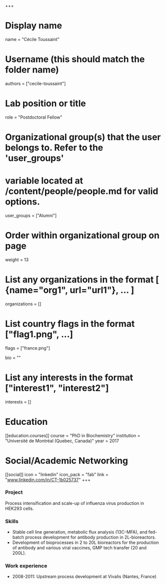 +++
# Display name
name = "Cécile Toussaint"

# Username (this should match the folder name)
authors = ["cecile-toussaint"]

# Lab position or title
role = "Postdoctoral Fellow"

# Organizational group(s) that the user belongs to. Refer to the 'user_groups'
# variable located at /content/people/people.md for valid options.
user_groups = ["Alumni"]

# Order within organizational group on page
weight = 13

# List any organizations in the format [ {name="org1", url="url1"}, ... ]
organizations = []

# List country flags in the format ["flag1.png", ...]
flags = ["france.png"]

bio = ""

# List any interests in the format ["interest1", "interest2"]
interests = []

# Education
[[education.courses]]
  course = "PhD in Biochemistry"
  institution = "Université de Montréal (Quebec, Canada)"
  year = 2017

# Social/Academic Networking
[[social]]
  icon = "linkedin"
  icon_pack = "fab"
  link = "www.linkedin.com/in/CT-1b025737"
+++

### Project
Process intensification and scale-up of influenza virus production in HEK293
cells.

### Skills
- Stable cell line generation, metabolic flux analysis (13C-MFA), and fed-batch
  process development for antibody production in 2L-bioreactors.
- Development of bioprocesses in 2 to 20L bioreactors for the production of
  antibody and various viral vaccines, GMP tech transfer (20 and 200L).

### Work experience
- 2008-2011: Upstream process development at Vivalis (Nantes, France)

